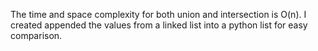 The time and space complexity for both union and intersection is O(n). I created appended the values from a linked list into a python list for easy comparison. 
